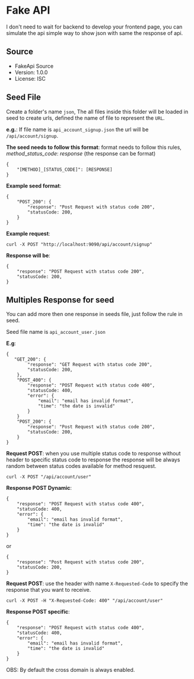 # Fake API


I don't need to wait for backend to develop your frontend page, you can simulate the api
simple way to show json with same the response of api.

## Source ##

* FakeApi Source
* Version: 1.0.0
* License: ISC


## Seed File ##
Create a folder's name `json`, The all files inside this folder will be loaded in seed to create urls, defined the name of file to represent the `URL`.

**e.g.**: If file name is `api_account_signup.json` the url will be `/api/account/signup`.

**The seed needs to follow this format**: format needs to follow this rules, *method*_*status_code*: *response* (the response can be format)
```
{
    "[METHOD]_[STATUS_CODE]": [RESPONSE]
}
```

**Example seed format**: 
```
{
	"POST_200": {
        "response": "Post Request with status code 200",
        "statusCode: 200,
	}
}        
```

**Example request**:
```
curl -X POST "http://localhost:9090/api/account/signup"
```

**Response will be**: 
```
{
	"response": "POST Request with status code 200",
	"statusCode: 200,
}
```


## Multiples Response for seed ##

You can add more then one response in seeds file, just follow the rule in seed. 

Seed file name is `api_account_user.json` 

**E.g**:
```
{
   "GET_200": {
        "response": "GET Request with status code 200",
        "statusCode: 200,
	},
    "POST_400": {
        "response": "POST Request with status code 400",
        "statusCode: 400,
        "error": {
        	"email": "email has invalid format",
            "time": "the date is invalid"
        }
	}
    "POST_200": {
        "response": "Post Request with status code 200",
        "statusCode: 200,
	}
}
```

**Request POST**: 
when you use multiple status code to response without header to specific status code to response the response will be always random between status codes available for method resquest.

```
curl -X POST "/api/account/user"
```

**Response POST Dynamic**: 
```
{
	"response": "POST Request with status code 400",
	"statusCode: 400,
	"error": {
		"email": "email has invalid format",
		"time": "the date is invalid"
	}
}
```
or 
```
{
	"response": "Post Request with status code 200",
	"statusCode: 200,
}
```

**Request POST**: use the header with name `X-Requested-Code` to specify the response that you want to receive.
```
curl -X POST -H "X-Requested-Code: 400" "/api/account/user"
```


**Response POST specific**: 
```
{
	"response": "POST Request with status code 400",
	"statusCode: 400,
	"error": {
		"email": "email has invalid format",
		"time": "the date is invalid"
	}
}
```

OBS: By default the cross domain is always enabled.